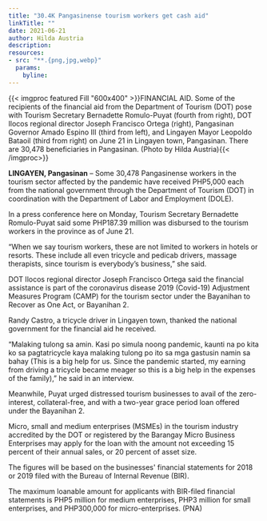 ```yaml
---
title: "30.4K Pangasinense tourism workers get cash aid"
linkTitle: ""
date: 2021-06-21
author: Hilda Austria
description:
resources:
- src: "**.{png,jpg,webp}"
  params:
    byline: 
---
```

{{< imgproc featured Fill "600x400" >}}FINANCIAL AID. Some of the recipients of the financial aid from the Department of Tourism (DOT) pose with Tourism Secretary Bernadette Romulo-Puyat (fourth from right), DOT Ilocos regional director Joseph Francisco Ortega (right), Pangasinan Governor Amado Espino III (third from left), and Lingayen Mayor Leopoldo Bataoil (third from right) on June 21 in Lingayen town, Pangasinan. There are 30,478 beneficiaries in Pangasinan. (Photo by Hilda Austria){{< /imgproc>}}

**LINGAYEN, Pangasinan** –  Some 30,478 Pangasinense workers in the tourism sector affected by the pandemic have received PHP5,000 each from the national government through the Department of Tourism (DOT) in coordination with the Department of Labor and Employment (DOLE). 
 
In a press conference here on Monday, Tourism Secretary Bernadette Romulo-Puyat said some PHP187.39 million was disbursed to the tourism workers in the province as of June 21. 
 
“When we say tourism workers, these are not limited to workers in hotels or resorts. These include all even tricycle and pedicab drivers, massage therapists, since tourism is everybody’s business,” she said. 
 
DOT Ilocos regional director Joseph Francisco Ortega said the financial assistance is part of the coronavirus disease 2019 (Covid-19) Adjustment Measures Program (CAMP) for the tourism sector under the Bayanihan to Recover as One Act, or Bayanihan 2. 
 
Randy Castro, a tricycle driver in Lingayen town, thanked the national government for the financial aid he received. 
 
“Malaking tulong sa amin. Kasi po simula noong pandemic, kaunti na po kita ko sa pagtatricycle kaya malaking tulong po ito sa mga gastusin namin sa bahay (This is a big help for us. Since the pandemic started, my earning from driving a tricycle became meager so this is a big help in the expenses of the family),” he said in an interview.
 
Meanwhile, Puyat urged distressed tourism businesses to avail of the zero-interest, collateral-free, and with a two-year grace period loan offered under the Bayanihan 2. 
 
Micro, small and medium enterprises (MSMEs) in the tourism industry accredited by the DOT or registered by the Barangay Micro Business Enterprises may apply for the loan with the amount not exceeding 15 percent of their annual sales, or 20 percent of asset size.
 
The figures will be based on the businesses' financial statements for 2018 or 2019 filed with the Bureau of Internal Revenue (BIR).
 
The maximum loanable amount for applicants with BIR-filed financial statements is PHP5 million for medium enterprises, PHP3 million for small enterprises, and PHP300,000 for micro-enterprises. (PNA) 